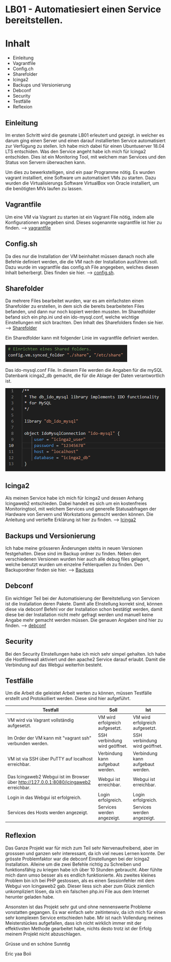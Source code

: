 # LB01 - Automatiesiert einen Service bereitstellen.

# Inhalt
- Einleitung
- Vagrantfile
- Config.ch
- Sharefolder
- Icinga2
- Backups und Versionierung
- Debconf
- Security
- Testfälle
- Reflexion

## Einleitung
Im ersten Schritt wird die gesmate LB01 erleutert und gezeigt. in welcher es darum ging einen Server und einen darauf installierten Service automatisiert zur Verfügung zu stellen. Ich habe mich dabei für einen Ubuntuserver 18.04 LTS entschiden. Was den Service angeht habe ich mich für Icinga2 entschiden. Dies ist ein Monitoring Tool, mit welchem man Services und den Status von Servern überwachen kann.

Um dies zu bewerkstelligen, sind ein paar Programme nötig. Es wurden vagrant installiert, eine Software um automatisiert VMs zu starten. Dazu wurden die Virtualisierungs Software VirtualBox von Oracle installiert, um die benötigten MVs laufen zu lassen.

## Vagrantfile
Um eine VM via Vagrant zu starten ist ein Vagrant File nötig, indem alle Konfigurationen angegeben sind. Dieses sogenannte vagrantfile ist hier zu finden. --> [vagrantfile](ubuntuserver/vagrantfile)

## Config.sh
Da dies nur die Installation der VM beinhaltet müssen danach noch alle Befehle definiert werden, die die VM nach der Installation ausführen soll. Dazu wurde im vagrantfile das config.sh File angegeben, welches diesen Inhalt beherbergt. Dies finden sie hier. --> [config.sh](ubuntuserver/config_v6.1.sh).


## Sharefolder
Da mehrere Files bearbeitet wurden, war es am einfachsten einen Sharefolder zu erstellen, in dem sich die bereits bearbeiteten Files befanden, und dann nur noch kopiert werden mussten. Im Sharedfolder befand sich ein php.ini und ein ido-mysql.conf, welche wichtige Einstellungen mit sich brachten. Den Inhalt des Sharefolders finden sie hier. --> [Sharefolder](share/)

Ein Sharedfolder kann mit folgender Linie im vagrantfile definiert werden.

![sharefolder](images/sharefolder.PNG)

Das ido-mysql.conf File. In diesem File werden die Angaben für die mySQL Datenbank icinga2_db gemacht, die für die Ablage der Daten verantwortlich ist.

![ido-mysql](images/ido-mysql.PNG)

## Icinga2
Als meinen Service habe ich mich für Icinga2 und dessen Anhang Icingaweb2 entschieden. Dabei handelt es sich um ein kostenfreies Monitoringtool, mit welchem Services und generelle Statusabfragen der Hardware von Servern und Workstations gemscht werden können. Die Anleitung und vertiefte Erklärung ist hier zu finden. --> [Icinga2](icinga2/)

## Backups und Versionierung
Ich habe meine grösseren Änderungen stehts in neuen Versionen festgehalten. Diese sind im Backup ordner zu finden. Neben den verschiedenen Versionen wurden hier auch alle debug files gelagert, welche benutzt wurden um einzelne Fehlerquellen zu finden. Den Backupordner finden sie hier. --> [Backups](backups/)

## Debconf
Ein wichtiger Teil bei der Automatisierung der Bereitstellung von Servicen ist die Installation deren Pakete. Damit alle EInstellung korrekt sind, können diese via debconf Befehl vor der Installation schon bestätigt werden, damit diese bei der Installation nicht mehr gefragt werden und manuell keine Angabe mehr gemacht werden müssen. Die genauen Angaben sind hier zu finden. --> [debconf](debconf/)

## Security
Bei den Security EInstellungen habe ich mich sehr simpel gehalten. Ich habe die Hostfilrewall aktiviert und den apache2 Service darauf erlaubt. Damit die Verbindung auf das Webgui weiterhin besteht.

## Testfälle

Um die Arbeit die geleistet Arbeit werten zu können, müssen Testfälle erstellt und Protokolliert werden. Diese sind hier aufgeführt.

| Testfall                                                  | Soll                               | Ist                                |
| --------------------------------------------------------- | ---------------------------------- | ---------------------------------- |
| VM wird via Vagrant vollständig aufgesetzt.               | VM wird erfolgreich aufgesetzt.    | VM wird erfolgreich aufgesetzt.    |
| Im Order der VM kann mit "vagrant ssh" verbunden werden.  | SSH verbindung wird geöffnet.      | SSH verbindung wird geöffnet.      |
| VM ist via SSH über PuTTY auf localhost erreichbar.       | Verbindung kann aufgebaut werden.  | Verbindung kann aufgebaut werden.  |
| Das Icingaweb2 Webgui ist im Browser über http://127.0.0.1:8080/icingaweb2 erreichbar.          | Webgui ist erreichbar.             | Webgui ist erreichbar.             |
| Login in das Webgui ist erfolgreich.                      | Login erfolgreich.                 | Login erfolgreich.                 |
| Services des Hosts werden angezeigt.                      | Services werden angezeigt.         | Services werden angezeigt.         |

## Reflexion
Das Ganze Projekt war für mich zum Teil sehr Nervenaufreibend, aber im grosssen und ganzen sehr interessant, da ich viel neues Lernen konnte. Der grösste Problemfaktor war die debconf Einstellungen bei der Icinga2 Installation. Alleine um die zwei Befehle richtig zu Schreiben und funktionsfähig zu kriegen habe ich über 10 Stunden gebraucht. Aber fühlte mich dann umso besser als es endlich funktionierte. Als zweites kleines Problem bin ich bei PHP gestossen, als es einen Sessionfehler mit dem Webgui von Icingaweb2 gab. Dieser liess sich aber zum Glück ziemlich unkompliziert lösen, da ich ein falschen php.ini File aus dem Internet herunter geladen habe.

Ansonsten ist das Projekt sehr gut und ohne nennenswerte Probleme vonstatten gegangen. Es war einfach sehr zeitintensiv, da ich mich für einen sehr komplexen Service entschieden habe. Mir ist nach Vollendung meines Meisterstückes aufgefallen, dass ich nicht wirklich immer mit der effektivsten Methode gearbeitet habe, nichts desto trotz ist der Erfolg meinem Projekt nicht abzuschlagen.

Grüsse und en schöne Sunntig 

Eric yaa Boii